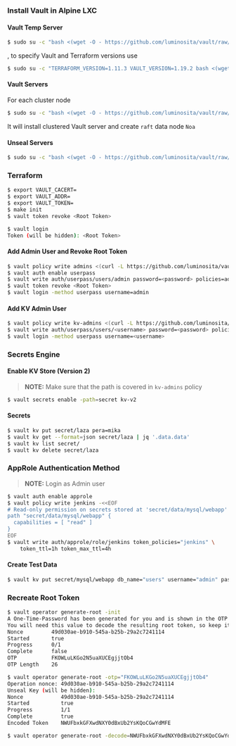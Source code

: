 ### Install Vault in Alpine LXC

#### Vault Temp Server

```bash
$ sudo su -c "bash <(wget -O - https://github.com/luminosita/vault/raw/refs/heads/main/scripts/install.sh) dev" root
```

, to specify Vault and Terraform versions use

```bash
$ sudo su -c "TERRAFORM_VERSION=1.11.3 VAULT_VERSION=1.19.2 bash <(wget -O - https://github.com/luminosita/vault/raw/refs/heads/main/scripts/install.sh) dev" root
```

#### Vault Servers

For each cluster node

```bash
$ sudo su -c "bash <(wget -O - https://github.com/luminosita/vault/raw/refs/heads/main/scripts/install.sh) create -n Noa -c Belgrade -p 172.16.20.11 -p 172.16.20.13" root
```

It will install clustered Vault server and create `raft` data node `Noa`

#### Unseal Servers

```bash
$ sudo su -c "bash <(wget -O - https://github.com/luminosita/vault/raw/refs/heads/main/scripts/install.sh) setup -n Noa -c Belgrade -p 172.16.20.11 -p 172.16.20.13" root
```

### Terraform

```bash
$ export VAULT_CACERT=
$ export VAULT_ADDR=
$ export VAULT_TOKEN=
$ make init
$ vault token revoke <Root Token>
```







```bash
$ vault login
Token (will be hidden): <Root Token>
```

#### Add Admin User and Revoke Root Token

```bash
$ vault policy write admins <(curl -L https://github.com/luminosita/vault/raw/refs/heads/main/policies/admins.hcl)
$ vault auth enable userpass
$ vault write auth/userpass/users/admin password=<password> policies=admins
$ vault token revoke <Root Token>
$ vault login -method userpass username=admin
```

#### Add KV Admin User

```bash
$ vault policy write kv-admins <(curl -L https://github.com/luminosita/vault/raw/refs/heads/main/policies/kv-admins.hcl)
$ vault write auth/userpass/users/<username> password=<password> policies=kv-admins
$ vault login -method userpass username=<username>
```

### Secrets Engine

#### Enable KV Store (Version 2) 

>**NOTE:** Make sure that the path is covered in `kv-admins` policy

```bash
$ vault secrets enable -path=secret kv-v2
```

#### Secrets

```bash
$ vault kv put secret/laza pera=mika
$ vault kv get --format=json secret/laza | jq '.data.data'
$ vault kv list secret/
$ vault kv delete secret/laza
```

### AppRole Authentication Method

>**NOTE:** Login as Admin user

```bash
$ vault auth enable approle
$ vault policy write jenkins -<<EOF
# Read-only permission on secrets stored at 'secret/data/mysql/webapp'
path "secret/data/mysql/webapp" {
  capabilities = [ "read" ]
}
EOF
$ vault write auth/approle/role/jenkins token_policies="jenkins" \
    token_ttl=1h token_max_ttl=4h
```

#### Create Test Data

```bash
$ vault kv put secret/mysql/webapp db_name="users" username="admin" password="passw0rd"
```

### Recreate Root Token

```bash
$ vault operator generate-root -init
A One-Time-Password has been generated for you and is shown in the OTP field.
You will need this value to decode the resulting root token, so keep it safe.
Nonce         49d030ae-b910-545a-b25b-29a2c7241114
Started       true
Progress      0/1
Complete      false
OTP           FKOWLuLKGo2N5uaXUCEgjjtOb4
OTP Length    26

$ vault operator generate-root -otp="FKOWLuLKGo2N5uaXUCEgjjtOb4"
Operation nonce: 49d030ae-b910-545a-b25b-29a2c7241114
Unseal Key (will be hidden):
Nonce            49d030ae-b910-545a-b25b-29a2c7241114
Started          true
Progress         1/1
Complete         true
Encoded Token    NWUFbxkGFXwdNXY0dBxUb2YsKQoCGwYdMFE

$ vault operator generate-root -decode=NWUFbxkGFXwdNXY0dBxUb2YsKQoCGwYdMFE -otp FKOWLuLKGo2N5uaXUCEgjjtOb4
```